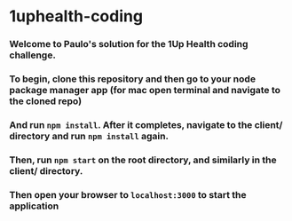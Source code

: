 # 1uphealth-coding
### Welcome to Paulo's solution for the 1Up Health coding challenge.
### To begin, clone this repository and then go to your node package manager app (for mac open terminal and navigate to the cloned repo)
### And run `npm install`. After it completes, navigate to the client/ directory and run `npm install` again. 
### Then, run `npm start` on the root directory, and similarly in the client/ directory. 
### Then open your browser to `localhost:3000` to start the application
